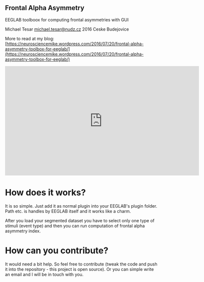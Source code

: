 ## Frontal Alpha Asymmetry
EEGLAB toolboox for computing frontal asymmetries with GUI

Michael Tesar <michael.tesar@nudz.cz>
2016 Ceske Budejovice

More to read at my blog: [https://neurosciencemike.wordpress.com/2016/07/20/frontal-alpha-asymmetry-toolbox-for-eeglab/](https://neurosciencemike.wordpress.com/2016/07/20/frontal-alpha-asymmetry-toolbox-for-eeglab/)

<iframe width="640" height="360" src="https://www.youtube.com/embed/d6AwX5Jnsr0" frameborder="0" allowfullscreen></iframe>

# How does it works?
It is so simple. Just add it as normal plugin into your EEGLAB's plugin folder. Path etc. is handles by EEGLAB itself and it works like a charm.

After you load your segmented dataset you have to select only one type of stimuli (event type) and then you can run computation of frontal alpha asymmetry index.

# How can you contribute?
It would need a bit help. So feel free to contribute (tweak the code and push it into the repository - this project is open source). Or you can simple write an email and I will be in touch with you.
